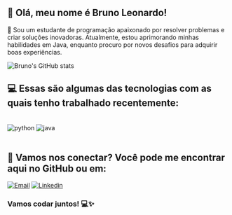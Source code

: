 ## 👋 Olá, meu nome é Bruno Leonardo!

🚀 Sou um estudante de programação apaixonado por resolver problemas e criar soluções inovadoras. Atualmente, estou aprimorando minhas habilidades em Java, enquanto procuro por novos desafios para adquirir boas experiências.

![Bruno's GitHub stats](https://github-readme-stats.vercel.app/api?username=Bruno_Leonardo7&show_icons=true&theme=dark&locale=pt-br&rank_icon=github&layout=compact)

## 💻 Essas são algumas das tecnologias com as quais tenho trabalhado recentemente:
<div style="display: inline_block"><br/>
  <img align="center" alt="python" src="https://img.shields.io/badge/Python-3776AB?style=for-the-badge&logo=python&logoColor=white"/>
  <img align="center" alt="java" src="https://img.shields.io/badge/Java-ED8B00?style=for-the-badge&logo=openjdk&logoColor=white"/>
</div><br/>

## 📧   Vamos nos conectar? Você pode me encontrar aqui no GitHub ou em:

[![Email](https://img.shields.io/badge/Gmail-D14836?style=for-the-badge&logo=gmail&logoColor=white)](https://mail.google.com/mail/?view=cm&to=brunoleonardotc@gmail.com&su=Assunto%20do%20e-mail&body=Corpo%20da%20mensagem)
[![Linkedin](https://img.shields.io/badge/LinkedIn-0077B5?style=for-the-badge&logo=linkedin&logoColor=white)](https://www.linkedin.com/in/bruno-leonardo-549a4024a/)

### Vamos codar juntos! 💻✨
